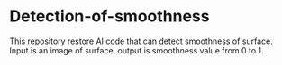 # Detection-of-smoothness
This repository restore AI code that can detect smoothness of surface. Input is an image of surface, output is smoothness value from 0 to 1.

